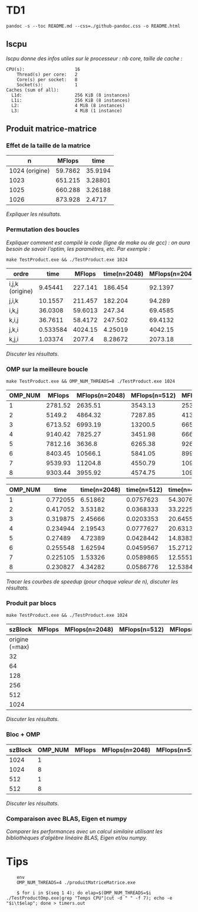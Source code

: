 
# TD1

`pandoc -s --toc README.md --css=./github-pandoc.css -o README.html`

## lscpu

*lscpu donne des infos utiles sur le processeur : nb core, taille de cache :*

```
CPU(s):                   16
    Thread(s) per core:   2
    Core(s) per socket:   8
    Socket(s):            1
Caches (sum of all):      
  L1d:                    256 KiB (8 instances)
  L1i:                    256 KiB (8 instances)
  L2:                     4 MiB (8 instances)
  L3:                     4 MiB (1 instance)
```


## Produit matrice-matrice

### Effet de la taille de la matrice

  n            | MFlops  | time
---------------|---------|---------
1024 (origine) | 59.7862 | 35.9194
1023           | 651.215 | 3.28801
1025           | 660.288 | 3.26188
1026           | 873.928 | 2.4717

*Expliquer les résultats.*


### Permutation des boucles

*Expliquer comment est compilé le code (ligne de make ou de gcc) : on aura besoin de savoir l'optim, les paramètres, etc. Par exemple :*

`make TestProduct.exe && ./TestProduct.exe 1024`


  ordre           | time     | MFlops  | time(n=2048)| MFlops(n=2048)
------------------|----------|---------|-------------|----------------
i,j,k (origine)   | 9.45441  | 227.141 | 186.454     | 92.1397
j,i,k             | 10.1557  | 211.457 | 182.204     | 94.289
i,k,j             | 36.0308  | 59.6013 | 247.34      | 69.4585
k,i,j             | 36.7611  | 58.4172 | 247.502     | 69.4132
j,k,i             | 0.533584 | 4024.15 | 4.25019     | 4042.15
k,j,i             | 1.03374  | 2077.4  | 8.28672     | 2073.18


*Discuter les résultats.*



### OMP sur la meilleure boucle

`make TestProduct.exe && OMP_NUM_THREADS=8 ./TestProduct.exe 1024`

  OMP_NUM         | MFlops  | MFlops(n=2048) | MFlops(n=512)  | MFlops(n=4096)
------------------|---------|----------------|----------------|---------------
1                 | 2781.52 | 2635.51        | 3543.13        | 2530.75
2                 | 5149.2  | 4864.32        | 7287.85        | 4136.93
3                 | 6713.52 | 6993.19        | 13200.5        | 6657.09
4                 | 9140.42 | 7825.27        | 3451.98        | 6661.67
5                 | 7812.16 | 3636.8         | 6265.38        | 9262.44
6                 | 8403.45 | 10566.1        | 5841.05        | 8999.85
7                 | 9539.93 | 11204.8        | 4550.79        | 10946.9
8                 | 9303.44 | 3955.92        | 4574.75        | 10961.5

  OMP_NUM         | time     | time(n=2048)   | time(n=512)    | time(n=4096)
------------------|----------|----------------|----------------|---------------
1                 | 0.772055 | 6.51862        | 0.0757623      | 54.3076
2                 | 0.417052 | 3.53182        | 0.0368333      | 33.2225
3                 | 0.319875 | 2.45666        | 0.0203353      | 20.6455
4                 | 0.234944 | 2.19543        | 0.0777627      | 20.6313
5                 | 0.27489  | 4.72389        | 0.0428442      | 14.8383
6                 | 0.255548 | 1.62594        | 0.0459567      | 15.2712
7                 | 0.225105 | 1.53326        | 0.0589865      | 12.5551
8                 | 0.230827 | 4.34282        | 0.0586776      | 12.5384

*Tracer les courbes de speedup (pour chaque valeur de n), discuter les résultats.*



### Produit par blocs

`make TestProduct.exe && ./TestProduct.exe 1024`

  szBlock         | MFlops  | MFlops(n=2048) | MFlops(n=512)  | MFlops(n=4096)
------------------|---------|----------------|----------------|---------------
origine (=max)    |
32                |
64                |
128               |
256               |
512               |
1024              |

*Discuter les résultats.*



### Bloc + OMP


  szBlock      | OMP_NUM | MFlops  | MFlops(n=2048) | MFlops(n=512)  | MFlops(n=4096)|
---------------|---------|---------|----------------|----------------|---------------|
1024           |  1      |         |                |                |               |
1024           |  8      |         |                |                |               |
512            |  1      |         |                |                |               |
512            |  8      |         |                |                |               |

*Discuter les résultats.*


### Comparaison avec BLAS, Eigen et numpy

*Comparer les performances avec un calcul similaire utilisant les bibliothèques d'algèbre linéaire BLAS, Eigen et/ou numpy.*


# Tips

```
	env
	OMP_NUM_THREADS=4 ./produitMatriceMatrice.exe
```

```
    $ for i in $(seq 1 4); do elap=$(OMP_NUM_THREADS=$i ./TestProductOmp.exe|grep "Temps CPU"|cut -d " " -f 7); echo -e "$i\t$elap"; done > timers.out
```
